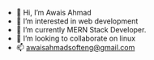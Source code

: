   - 👋 Hi, I’m Awais Ahmad
- 👀 I’m interested in web development
- 🌱 I’m currently MERN Stack Developer.
- 💞️ I’m looking to collaborate on linux
- 📫 awaisahmadsofteng@gmail.com

<!---
awaisahmad64/awaisahmad64 is a ✨ special ✨ repository because its `README.md` (this file) appears on your GitHub profile.
You can click the Preview link to take a look at your changes.
--->

